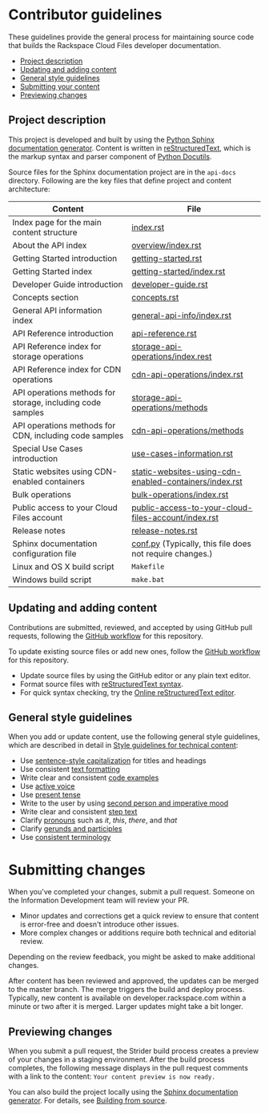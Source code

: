 # Contributor guidelines

These guidelines provide the general process for maintaining source code that builds the
Rackspace Cloud Files developer documentation.

- [Project description](#project-description)
- [Updating and adding content](#updating-and-adding-content)
- [General style guidelines](#general-style-guidelines)
- [Submitting your content](#submitting-changes)
- [Previewing changes](#previewing-changes)

## Project description
<!-- Provide as little or as much information about architecture as needed to help
contributors figure out which file to update.-->

This project is developed and built by using the
[Python Sphinx documentation generator](http://sphinx-doc.org/). Content is
written in [reStructuredText](http://sphinx-doc.org/rest.html), which is the markup syntax and
parser component of [Python Docutils](http://docutils.sourceforge.net/index.html).

Source files for the Sphinx documentation project are in the ``api-docs`` directory.
Following are the key files that define project and content architecture:

<!--table-->
Content | File
--- | ---
|Index page for the main content structure| [index.rst](https://github.com/rackerlabs/docs-cloud-files/blob/master/api-docs/index.rst)
|About the API index| [overview/index.rst](https://github.com/rackerlabs/docs-cloud-files/blob/master/api-docs/overview/index.rst)
|Getting Started introduction| [getting-started.rst](https://github.com/rackerlabs/docs-cloud-files/blob/master/api-docs/getting-started.rst)
|Getting Started index|[getting-started/index.rst](https://github.com/rackerlabs/docs-cloud-files/blob/master/api-docs/getting-started/index.rst)
|Developer Guide introduction|[developer-guide.rst](https://github.com/rackerlabs/docs-cloud-files/blob/master/api-docs/developer-guide.rst)
|Concepts section| [concepts.rst](https://github.com/rackerlabs/docs-cloud-files/blob/master/api-docs/concepts.rst)
|General API information index|[general-api-info/index.rst](https://github.com/rackerlabs/docs-cloud-files/blob/master/api-docs/general-api-info/index.rst)
|API Reference introduction|[api-reference.rst](https://github.com/rackerlabs/docs-cloud-files/blob/master/api-docs/api-reference.rst)
|API Reference index for storage operations|[storage-api-operations/index.rest](https://github.com/rackerlabs/docs-cloud-files/blob/master/api-docs/storage-api-operations/index.rst)
|API Reference index for CDN operations|[cdn-api-operations/index.rst](https://github.com/rackerlabs/docs-cloud-files/blob/master/api-docs/cdn-api-operations/index.rst)
|API operations methods for storage, including code samples|[storage-api-operations/methods](https://github.com/rackerlabs/docs-cloud-files/tree/master/api-docs/storage-api-operations/methods)
|API operations methods for CDN, including code samples|[cdn-api-operations/methods](https://github.com/rackerlabs/docs-cloud-files/tree/master/api-docs/cdn-api-operations/methods)
|Special Use Cases introduction|[use-cases-information.rst](https://github.com/rackerlabs/docs-cloud-files/blob/master/api-docs/use-cases-information.rst)
|Static websites using CDN-enabled containers|[static-websites-using-cdn-enabled-containers/index.rst](https://github.com/rackerlabs/docs-cloud-files/blob/master/api-docs/static-websites-using-cdn-enabled-containers/index.rst)
|Bulk operations|[bulk-operations/index.rst](https://github.com/rackerlabs/docs-cloud-files/blob/master/api-docs/bulk-operations/index.rst)
|Public access to your Cloud Files account|[public-access-to-your-cloud-files-account/index.rst](https://github.com/rackerlabs/docs-cloud-files/blob/master/api-docs/public-access-to-your-cloud-files-account/index.rst)
|Release notes|[release-notes.rst](https://github.com/rackerlabs/docs-cloud-files/blob/master/api-docs/release-notes.rst)
|Sphinx documentation configuration file| [conf.py](https://github.com/rackerlabs/docs-cloud-files/blob/master/api-docs/conf.py) (Typically, this file does not require changes.)
|Linux and OS X build script|``Makefile``|
|Windows build script|``make.bat``|
<!--endtable-->


## Updating and adding content

Contributions are submitted, reviewed, and accepted by using GitHub pull requests, following the [GitHub workflow](GITHUBING.md) for this repository.

To update existing source files or add new ones, follow the [GitHub workflow](GITHUBING.md) for this repository.

* Update source files by using the GitHub editor or any plain text editor.
* Format source files with
  [reStructuredText syntax](http://www.sphinx-doc.org/en/stable/rest.html).
* For quick syntax checking, try the
[Online reStructuredText editor](http://rst.ninjs.org/).

## General style guidelines

When you add or update content, use the following general style guidelines, which are
described in detail in [Style guidelines for technical content](https://github.com/rackerlabs/docs-rackspace/tree/master/style-guide):

- Use [sentence-style capitalization](https://github.com/rackerlabs/docs-rackspace/blob/master/style-guide/a-l-style-guidelines.md#cap-sentence-style) for titles and headings
- Use consistent [text formatting](https://github.com/rackerlabs/docs-rackspace/blob/master/style-guide/m-z-style-guidelines.md#text-formatting)
- Write clear and consistent [code examples](https://github.com/rackerlabs/docs-rackspace/blob/master/style-guide/a-l-style-guidelines.md#code-examples)
- Use [active voice](https://github.com/rackerlabs/docs-rackspace/blob/master/style-guide/basic-writing-guidelines.md#use-active-voice)
- Use [present tense](https://github.com/rackerlabs/docs-rackspace/blob/master/style-guide/basic-writing-guidelines.md#use-present-tense)
- Write to the user by using [second person and imperative mood](https://github.com/rackerlabs/docs-rackspace/blob/master/style-guide/basic-writing-guidelines.md#write-to-user)
- Write clear and consistent [step text](https://github.com/rackerlabs/docs-rackspace/blob/master/style-guide/m-z-style-guidelines.md#tasks-steps)
- Clarify [pronouns](https://github.com/rackerlabs/docs-rackspace/blob/master/style-guide/basic-writing-guidelines.md#clarify-pronouns) such as *it*, *this*, *there*, and *that*
- Clarify [gerunds and participles](https://github.com/rackerlabs/docs-rackspace/blob/master/style-guide/basic-writing-guidelines.md#clarify-gerunds-and-participles)
- Use [consistent terminology](https://github.com/rackerlabs/docs-rackspace/blob/master/style-guide/basic-writing-guidelines.md#use-consistent-terminology)

<!-- Adding build from source guidelines until we can provide a link to automated gh-pages
output, or to the staging URL that Ash is working on.
-->

# Submitting changes

When you've completed your changes, submit a pull request. Someone on the Information Development team will review your PR.
- Minor updates and corrections get a quick review to ensure that content is error-free and doesn't introduce other issues.
- More complex changes or additions require both technical and editorial review.

Depending on the review feedback, you might be asked to make additional changes.

After content has been reviewed and approved, the updates can be merged to the master branch. The merge triggers the build and
deploy process. Typically, new content is available on developer.rackspace.com within a minute or two after it is merged. Larger
updates might take a bit longer.

## Previewing changes

When you submit a pull request, the Strider build process creates a preview of your changes in a staging environment.
After the build process completes, the following message displays in the pull request comments with a link to the content: ``Your content preview is now ready.``

You can also build the project locally using the [Sphinx documentation generator](http://sphinx-doc.org/). For details, see
[Building from source](https://github.com/rackerlabs/docs-rackspace/blob/master/tools/build-from-source.rst).
